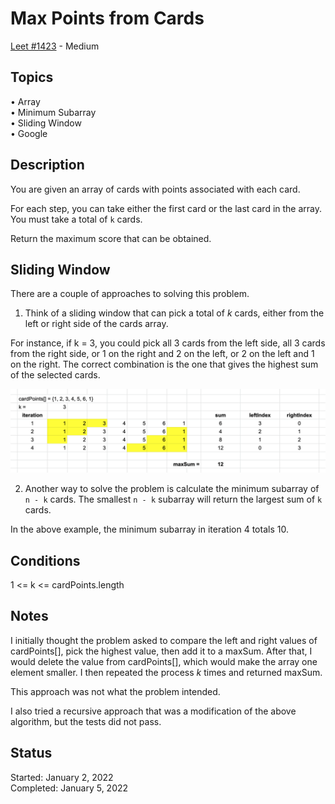 # Max Points from Cards

[Leet #1423](https://leetcode.com/problems/maximum-points-you-can-obtain-from-cards/) - Medium

## Topics

• Array     
• Minimum Subarray  
• Sliding Window    
• Google    

## Description

You are given an array of cards with points associated with each card.

For each step, you can take either the first card or the last card in the array.  You must take a total of `k` cards.

Return the maximum score that can be obtained.

## Sliding Window

There are a couple of approaches to solving this problem.

1. Think of a sliding window that can pick a total of _k_ cards, either from the left or right side of the cards array.

For instance, if k = 3, you could pick all 3 cards from the left side, all 3 cards from the right side, or 1 on the right and 2 on the left, or 2 on the left and 1 on the right.  The correct combination is the one that gives the highest sum of the selected cards.

![SlidingWindow-Example](SlidingWindow-Example.png)

2. Another way to solve the problem is calculate the minimum subarray of `n - k` cards.  The smallest `n - k` subarray will return the largest sum of `k` cards.

In the above example, the minimum subarray in iteration 4 totals 10.


## Conditions

1 <= k <= cardPoints.length


## Notes

I initially thought the problem asked to compare the left and right values of cardPoints[], pick the highest value, then add it to a maxSum.  After that, I would delete the value from cardPoints[], which would make the array one element smaller.  I then repeated the process _k_ times and returned maxSum.

This approach was not what the problem intended.

I also tried a recursive approach that was a modification of the above algorithm, but the tests did not pass.

## Status

Started:    January 2, 2022    
Completed:  January 5, 2022

